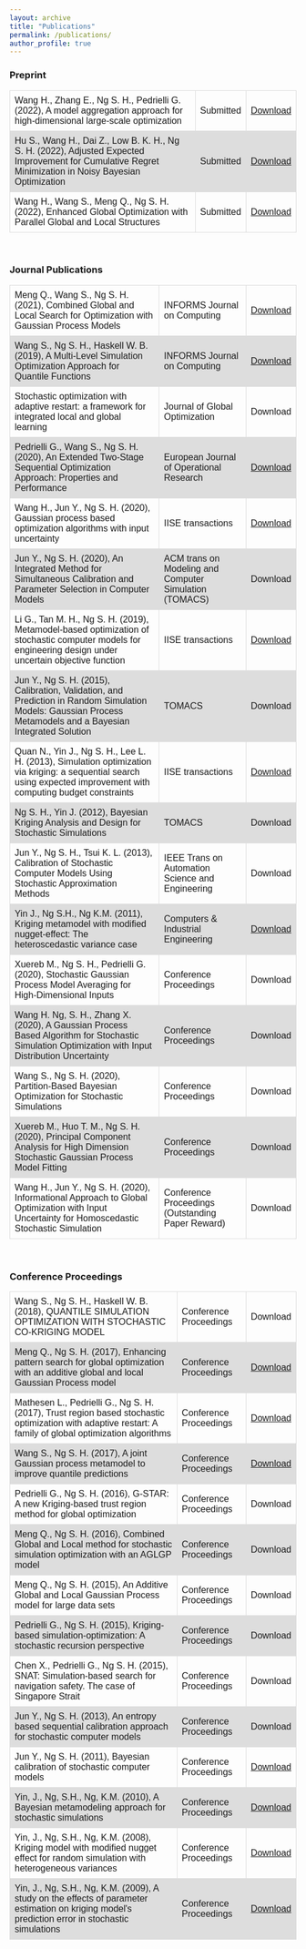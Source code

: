 ```yaml
---
layout: archive
title: "Publications"
permalink: /publications/
author_profile: true
---
```

<html>

<style>
table {
  font-family: arial, sans-serif;
  border-collapse: collapse;
  width: 100%;
}

td, th {
  border: 1px solid #dddddd;
  text-align: left;
  padding: 8px;
}

tr:nth-child(even) {
  background-color: #dddddd;
}
</style>

<body>

<h3> Preprint </h3>
<table>
  <tr>
    <td>Wang H., Zhang E., Ng S. H., Pedrielli G. (2022), A model aggregation approach for high-dimensional large-scale optimization</td>
    <td>Submitted</td>
    <td><a href='https://arxiv.org/pdf/2205.07525.pdf'>Download</a></td>
  </tr>
  <tr>
    <td>Hu S., Wang H., Dai Z., Low B. K. H., Ng S. H. (2022), Adjusted Expected Improvement for Cumulative Regret Minimization in Noisy Bayesian Optimization</td>
    <td>Submitted</td>
    <td><a href='https://arxiv.org/pdf/2205.04901.pdf'>Download</a></td>
  </tr>
  <tr>
    <td>Wang H., Wang S., Meng Q., Ng S. H. (2022), Enhanced Global Optimization with Parallel Global and Local Structures</td>
    <td>Submitted</td>
    <td><a href='https://arxiv.org/pdf/2201.10255.pdf'>Download</a></td>
  </tr>
</table>

<br>
<h3>Journal Publications</h3>
<table>
  <tr>
    <td>Meng Q., Wang S., Ng S. H. (2021), Combined Global and Local Search for Optimization with Gaussian Process Models</td>
    <td>INFORMS Journal on Computing</td>
    <td><a href='https://arxiv.org/pdf/2107.03217.pdf'>Download</a></td>
  </tr>
  <tr>
    <td>Wang S., Ng S. H., Haskell W. B. (2019), A Multi-Level Simulation Optimization Approach for Quantile Functions</td>
    <td>INFORMS Journal on Computing</td>
    <td><a href='https://arxiv.org/pdf/1901.05768.pdf'>Download</a></td>
  </tr>
  <tr>
    <td>Stochastic optimization with adaptive restart: a framework for integrated local and global learning</td>
    <td>Journal of Global Optimization</td>
    <td>Download</td>
  </tr>
  <tr>
    <td>Pedrielli G., Wang S., Ng S. H. (2020), An Extended Two-Stage Sequential Optimization Approach: Properties and Performance</td>
    <td>European Journal of Operational Research</td>
    <td><a href='https://www.sciencedirect.com/science/article/am/pii/S0377221720303982'>Download</a></td>
  </tr>
  <tr>
    <td>Wang H., Jun Y., Ng S. H. (2020), Gaussian process based optimization algorithms with input uncertainty</td>
    <td>IISE transactions</td>
    <td><a href='https://github.com/bonusisem/bonusisem.github.io/blob/master/_includes/Gaussian%20process%20based%20optimization%20algorithms%20with%20input%20uncertainty.pdf?raw=true'>Download</a></td>
  </tr>
  <tr>
    <td>Jun Y., Ng S. H. (2020), An Integrated Method for Simultaneous Calibration and Parameter Selection in Computer Models</td>
    <td>ACM trans on Modeling and Computer Simulation (TOMACS)</td>
    <td>Download</td>
  </tr>
  <tr>
    <td>Li G., Tan M. H., Ng S. H. (2019), Metamodel-based optimization of stochastic computer models for engineering design under uncertain objective function</td>
    <td>IISE transactions</td>
    <td><a href='https://github.com/bonusisem/bonusisem.github.io/blob/master/_includes/Metamodel%20based%20optimization%20of%20stochastic%20computer%20models%20for%20engineering%20design%20under%20uncertain%20objective%20function.pdf?raw=true'>Download</a></td>
  </tr>
  <tr>
    <td>Jun Y., Ng S. H. (2015), Calibration, Validation, and Prediction in Random Simulation Models: Gaussian Process Metamodels and a Bayesian Integrated Solution</td>
    <td>TOMACS</td>
    <td>Download</td>
  </tr>
  <tr>
    <td>Quan N., Yin J., Ng S. H., Lee L. H. (2013), Simulation optimization via kriging: a sequential search using expected improvement with computing budget constraints</td>
    <td>IISE transactions</td>
    <td><a href='https://github.com/bonusisem/bonusisem.github.io/blob/master/_includes/Simulation%20optimization%20via%20kriging%20a%20sequential%20search%20using%20expected%20improvement%20with%20computing%20budget%20constraints.pdf?raw=true'>Download</a></td>
  </tr>
  <tr>
    <td>Ng S. H., Yin J. (2012), Bayesian Kriging Analysis and Design for Stochastic Simulations</td>
    <td>TOMACS</td>
    <td>Download</td>
  </tr>
  <tr>
    <td>Jun Y., Ng S. H., Tsui K. L. (2013), Calibration of Stochastic Computer Models Using Stochastic Approximation Methods</td>
    <td>IEEE Trans on Automation Science and Engineering</td>
    <td>Download</td>
  </tr>
  <tr>
    <td>Yin J., Ng S.H., Ng K.M. (2011), Kriging metamodel with modified nugget-effect: The heteroscedastic variance case</td>
    <td>Computers & Industrial Engineering</td>
    <td><a href='https://github.com/bonusisem/bonusisem.github.io/blob/master/_includes/1-s2.0-S0360835211001331-main.pdf?raw=true'>Download</a></td>
  </tr>
  <tr>
    <td>Xuereb M., Ng S. H., Pedrielli G. (2020), Stochastic Gaussian Process Model Averaging for High-Dimensional Inputs</td>
    <td>Conference Proceedings</td>
    <td>Download</td>
  </tr>
  <tr>
    <td>Wang H. Ng, S. H., Zhang X. (2020), A Gaussian Process Based Algorithm for Stochastic Simulation Optimization with Input Distribution Uncertainty</td>
    <td>Conference Proceedings</td>
    <td>Download</td>
  </tr>
  <tr>
    <td>Wang S., Ng S. H. (2020), Partition-Based Bayesian Optimization for Stochastic Simulations</td>
    <td>Conference Proceedings</td>
    <td>Download</td>
  </tr>
  <tr>
    <td>Xuereb M., Huo T. M., Ng S. H. (2020), Principal Component Analysis for High Dimension Stochastic Gaussian Process Model Fitting</td>
    <td>Conference Proceedings</td>
    <td>Download</td>
  </tr>
  <tr>
    <td>Wang H., Jun Y., Ng S. H. (2020), Informational Approach to Global Optimization with Input Uncertainty for Homoscedastic Stochastic Simulation</td>
    <td>Conference Proceedings (Outstanding Paper Reward)</td>
    <td>Download</td>
  </tr>
</table>
<br>
<h3> Conference Proceedings </h3>
<table>
<tr>
    <td>Wang S., Ng S. H., Haskell W. B. (2018), QUANTILE SIMULATION OPTIMIZATION WITH STOCHASTIC CO-KRIGING MODEL</td>
    <td>Conference Proceedings</td>
    <td>Download</td>
  </tr>
  <tr>
    <td>Meng Q., Ng S. H. (2017), Enhancing pattern search for global optimization with an additive global and local Gaussian Process model</td>
    <td>Conference Proceedings</td>
    <td><a href='https://github.com/bonusisem/bonusisem.github.io/blob/master/_includes/Enhancing_pattern_search_for_global_optimization_with_an_additive_global_and_local_Gaussian_Process_model.pdf?raw=true'>Download</a></td>
  </tr>
  <tr>
    <td>Mathesen L., Pedrielli G., Ng S. H. (2017), Trust region based stochastic optimization with adaptive restart: A family of global optimization algorithms</td>
    <td>Conference Proceedings</td>
    <td><a href='https://github.com/bonusisem/bonusisem.github.io/blob/master/_includes/Trust_region_based_stochastic_optimization_with_adaptive_restart_A_family_of_global_optimization_algorithms.pdf?raw=true'>Download</a></td>
  </tr>
  <tr>
    <td>Wang S., Ng S. H. (2017), A joint Gaussian process metamodel to improve quantile predictions</td>
    <td>Conference Proceedings</td>
    <td><a href='https://github.com/bonusisem/bonusisem.github.io/blob/master/_includes/A_joint_Gaussian_process_metamodel_to_improve_quantile_predictions.pdf?raw=true'>Download</a></td>
  </tr>
  <tr>
    <td>Pedrielli G., Ng S. H. (2016), G-STAR: A new Kriging-based trust region method for global optimization</td>
    <td>Conference Proceedings</td>
    <td>Download</td>
  </tr>
  <tr>
    <td>Meng Q., Ng S. H. (2016), Combined Global and Local method for stochastic simulation optimization with an AGLGP model</td>
    <td>Conference Proceedings</td>
    <td>Download</td>
  </tr>
  <tr>
    <td>Meng Q., Ng S. H. (2015), An Additive Global and Local Gaussian Process model for large data sets</td>
    <td>Conference Proceedings</td>
    <td>Download</td>
  </tr>
  <tr>
    <td>Pedrielli G., Ng S. H. (2015), Kriging-based simulation-optimization: A stochastic recursion perspective</td>
    <td>Conference Proceedings</td>
    <td>Download</td>
  </tr>
  <tr>
    <td>Chen X., Pedrielli G., Ng S. H. (2015), SNAT: Simulation-based search for navigation safety. The case of Singapore Strait</td>
    <td>Conference Proceedings</td>
    <td>Download</td>
  </tr>
  <tr>
    <td>Jun Y., Ng S. H. (2013), An entropy based sequential calibration approach for stochastic computer models</td>
    <td>Conference Proceedings</td>
    <td>Download</td>
  </tr>
  <tr>
    <td>Jun Y., Ng S. H. (2011), Bayesian calibration of stochastic computer models</td>
    <td>Conference Proceedings</td>
    <td><a href='https://github.com/bonusisem/bonusisem.github.io/blob/master/_includes/Bayesian_calibration_of_stochastic_computer_models.pdf?raw=true'>Download</a></td>
  </tr>
  <tr>
    <td>Yin, J., Ng, S.H., Ng, K.M. (2010), A Bayesian metamodeling approach for stochastic simulations</td>
    <td>Conference Proceedings</td>
    <td><a href='https://github.com/bonusisem/bonusisem.github.io/blob/master/_includes/A_Bayesian_metamodeling_approach_for_stochastic_simulations.pdf?raw=true'>Download</a></td>
  </tr>
  <tr>
    <td>Yin, J., Ng, S.H., Ng, K.M. (2008), Kriging model with modified nugget effect for random simulation with heterogeneous variances</td>
    <td>Conference Proceedings</td>
    <td><a href='https://github.com/bonusisem/bonusisem.github.io/blob/master/_includes/Kriging_model_with_modified_nugget_effect_for_random_simulation_with_heterogeneous_variances.pdf?raw=true'>Download</a></td>
  </tr>
  <tr>
    <td>Yin, J., Ng, S.H., Ng, K.M. (2009), A study on the effects of parameter estimation on kriging model's prediction error in stochastic simulations</td>
    <td>Conference Proceedings</td>
    <td><a href='https://github.com/bonusisem/bonusisem.github.io/blob/master/_includes/A_study_on_the_effects_of_parameter_estimation_on_kriging_models_prediction_error_in_stochastic_simulations.pdf?raw=true'>Download</a></td>
  </tr>
</table>
</body>
</html>







